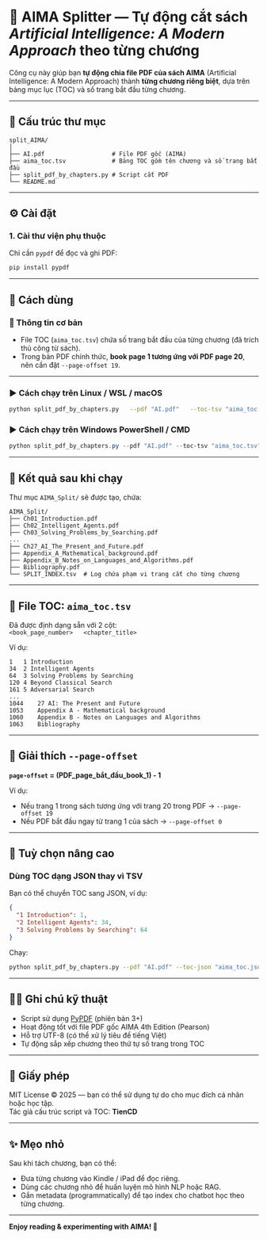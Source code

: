 # 📘 AIMA Splitter — Tự động cắt sách *Artificial Intelligence: A Modern Approach* theo từng chương

Công cụ này giúp bạn **tự động chia file PDF của sách AIMA** (Artificial Intelligence: A Modern Approach) thành **từng chương riêng biệt**, dựa trên bảng mục lục (TOC) và số trang bắt đầu từng chương.

---

## 🧩 Cấu trúc thư mục

```
split_AIMA/
│
├── AI.pdf                   # File PDF gốc (AIMA)
├── aima_toc.tsv             # Bảng TOC gồm tên chương và số trang bắt đầu
├── split_pdf_by_chapters.py # Script cắt PDF
└── README.md
```

---

## ⚙️ Cài đặt

### 1. Cài thư viện phụ thuộc
Chỉ cần `pypdf` để đọc và ghi PDF:
```bash
pip install pypdf
```

---

## 🚀 Cách dùng

### 🧠 Thông tin cơ bản
- File TOC (`aima_toc.tsv`) chứa số trang bắt đầu của từng chương (đã trích thủ công từ sách).  
- Trong bản PDF chính thức, **book page 1 tương ứng với PDF page 20**,  
  nên cần đặt `--page-offset 19`.

---

### ▶️ Cách chạy trên Linux / WSL / macOS
```bash
python split_pdf_by_chapters.py   --pdf "AI.pdf"   --toc-tsv "aima_toc.tsv"   --outdir "AIMA_Split"   --page-offset 19
```

### ▶️ Cách chạy trên Windows PowerShell / CMD
```powershell
python split_pdf_by_chapters.py --pdf "AI.pdf" --toc-tsv "aima_toc.tsv" --outdir "AIMA_Split" --page-offset 19
```

---

## 📁 Kết quả sau khi chạy

Thư mục `AIMA_Split/` sẽ được tạo, chứa:
```
AIMA_Split/
├── Ch01_Introduction.pdf
├── Ch02_Intelligent_Agents.pdf
├── Ch03_Solving_Problems_by_Searching.pdf
...
├── Ch27_AI_The_Present_and_Future.pdf
├── Appendix_A_Mathematical_background.pdf
├── Appendix_B_Notes_on_Languages_and_Algorithms.pdf
├── Bibliography.pdf
└── SPLIT_INDEX.tsv  # Log chứa phạm vi trang cắt cho từng chương
```

---

## 🧾 File TOC: `aima_toc.tsv`

Đã được định dạng sẵn với 2 cột:  
`<book_page_number>   <chapter_title>`

Ví dụ:
```
1	1 Introduction
34	2 Intelligent Agents
64	3 Solving Problems by Searching
120	4 Beyond Classical Search
161	5 Adversarial Search
...
1044	27 AI: The Present and Future
1053	Appendix A - Mathematical background
1060	Appendix B - Notes on Languages and Algorithms
1063	Bibliography
```

---

## 🧮 Giải thích `--page-offset`

**`page-offset` = (PDF_page_bắt_đầu_book_1) - 1**

Ví dụ:
- Nếu trang 1 trong sách tương ứng với trang 20 trong PDF → `--page-offset 19`
- Nếu PDF bắt đầu ngay từ trang 1 của sách → `--page-offset 0`

---

## 🧰 Tuỳ chọn nâng cao

### Dùng TOC dạng JSON thay vì TSV
Bạn có thể chuyển TOC sang JSON, ví dụ:
```json
{
  "1 Introduction": 1,
  "2 Intelligent Agents": 34,
  "3 Solving Problems by Searching": 64
}
```

Chạy:
```bash
python split_pdf_by_chapters.py --pdf "AI.pdf" --toc-json "aima_toc.json" --page-offset 19
```

---

## 🧑‍💻 Ghi chú kỹ thuật

- Script sử dụng [PyPDF](https://pypi.org/project/pypdf/) (phiên bản 3+)
- Hoạt động tốt với file PDF gốc AIMA 4th Edition (Pearson)
- Hỗ trợ UTF-8 (có thể xử lý tiêu đề tiếng Việt)
- Tự động sắp xếp chương theo thứ tự số trang trong TOC

---

## 📄 Giấy phép

MIT License © 2025 — bạn có thể sử dụng tự do cho mục đích cá nhân hoặc học tập.  
Tác giả cấu trúc script và TOC: **TienCD**

---

## ✨ Mẹo nhỏ

Sau khi tách chương, bạn có thể:
- Đưa từng chương vào Kindle / iPad để đọc riêng.
- Dùng các chương nhỏ để huấn luyện mô hình NLP hoặc RAG.
- Gắn metadata (programmatically) để tạo index cho chatbot học theo từng chương.

---

**Enjoy reading & experimenting with AIMA! 🚀**

